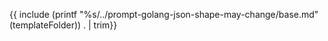 {{ include (printf "%s/../prompt-golang-json-shape-may-change/base.md" (templateFolder)) . | trim}}
